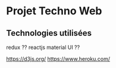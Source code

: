 # Projet Techno Web

## Technologies utilisées
redux ??
reactjs
material UI ??

https://d3js.org/
https://www.heroku.com/